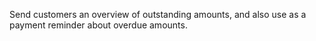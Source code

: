 Send customers an overview of outstanding amounts, and also use as a payment reminder about overdue amounts.